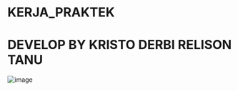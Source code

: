 # KERJA_PRAKTEK

# DEVELOP BY KRISTO DERBI RELISON TANU
![image](https://github.com/DerbiTanu/KERJA_PRAKTEK/assets/94307732/00c2d46e-07e1-4d21-84db-d9bdc008d915)
